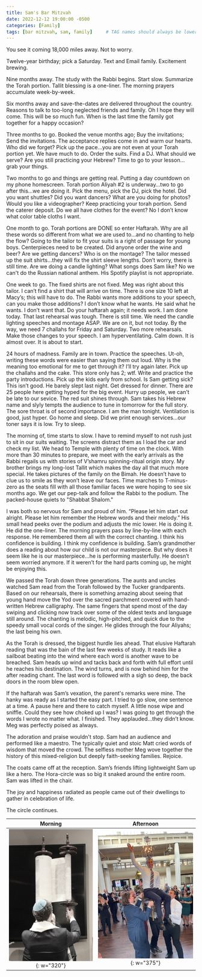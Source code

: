 ```yaml
---
title: Sam's Bar Mitzvah
date: 2022-12-12 19:00:00 -0500
categories: [Family]
tags: [bar mitzvah, sam, family]     # TAG names should always be lowercase
---
```


You see it coming 18,000 miles away. Not to worry.

Twelve-year birthday; pick a Saturday. Text and Email family. Excitement brewing.

Nine months away. The study with the Rabbi begins. Start slow. Summarize the Torah portion. Tallit blessing is a one-liner. The morning prayers accumulate week-by-week.

Six months away and save-the-dates are delivered throughout the country. Reasons to talk to too-long neglected friends and family. Oh I hope they will come. This will be so much fun. When is the last time the family got together for a happy occasion?

Three months to go. Booked the venue months ago; Buy the invitations; Send the invitations. The acceptance replies come in and warm our hearts. Who did we forget? Pick up the pace…you are not even at your Torah portion yet. We have much to do. Order the suits. Find a DJ. What should we serve? Are you still practicing your Hebrew? Time to go to your lesson…grab your things. 

Two months to go and things are getting real. Putting a day countdown on my phone homescreen. Torah portion Aliyah #2 is underway…two to go after this...we are doing it. Pick the menu, pick the DJ, pick the hotel. Did you want shuttles? Did you want dancers? What are you doing for photos? Would you like a videographer? Keep practicing your torah portion. Send the caterer deposit. Do we all have clothes for the event? No I don’t know what color table cloths I want.

One month to go. Torah portions are DONE so enter Haftarah. Why are all these words so different from what we are used to…and no chanting to help the flow? Going to the tailor to fit your suits is a right of passage for young boys. Centerpieces need to be created. Did anyone order the wine and beer? Are we getting dancers? Who is on the montage? The tailor messed up the suit shirts…they will fix the shirt sleeve lengths. Don’t worry, there is still time. Are we doing a candle lighting? What songs does Sam like? No we can't do the Russian national anthem. His Spotify playlist is not appropriate.

One week to go. The fixed shirts are not fixed. Meg was right about this tailor. I can’t find a shirt that will arrive on time. There is one size 10 left at Macy’s; this will have to do. The Rabbi wants more additions to your speech, can you make those additions? I don’t know what he wants. He said what he wants. I don’t want that. Do your haftarah again; it needs work. I am done today. That last rehearsal was tough. There is still time. We need the candle lighting speeches and montage ASAP. We are on it, but not today. By the way, we need 7 challahs for Friday and Saturday. Two more rehearsals. Make those changes to your speech. I am hyperventilating. Calm down. It is almost over. It is about to start. 

24 hours of madness. Family are in town. Practice the speeches. Ut-oh, writing these words were easier than saying them out loud. Why is the meaning too emotional for me to get through it? I’ll try again later. Pick up the challahs and the cake. This store only has 2; wtf. Write and practice the party introductions. Pick up the kids early from school. Is Sam getting sick? This isn’t good. He barely slept last night. Get dressed for dinner. There are 25 people here getting hyped for the big event. Hurry up people, we can't be late to our sevice. The red suit shines through. Sam takes his Hebrew name and slyly tempts the audience to tune in tomorrow for the full story. The sore throat is of second importance. I am the man tonight. Ventilation is good, just hyper. Go home and sleep. Did we print enough services…our toner says it is low. Try to sleep.

The morning of, time starts to slow. I have to remind myself to not rush just to sit in our suits waiting. The screens distract them as I load the car and check my list. We head to Temple with plenty of time on the clock. With more than 30 minutes to prepare, we meet with the early arrivals as the Rabbi regails us with stories of V’shamru spinning-ritual origin story. My brother brings my long-lost Tallit which makes the day all that much more special. He takes pictures of the family on the Bimah. He doesn’t have to clue us to smile as they won’t leave our faces. Time marches to T-minus-zero as the seats fill with all those familiar faces we were hoping to see six months ago. We get our pep-talk and follow the Rabbi to the podium. The packed-house quiets to "Shabbat Shalom."

I was both so nervous for Sam and proud of him. “Please let him start out alright. Please let him remember the Hebrew words and their melody.” His small head peeks over the podium and adjusts the mic lower. He is doing it. He did the one-liner. The morning prayers pass by line-by-line with each response. He remembered them all with the correct chanting. I think his confidence is building. I think my confidence is building. Sam’s grandmother does a reading about how our child is not our masterpiece. But why does it seem like he is our masterpiece…he is performing masterfully. He doesn’t seem worried anymore. If it weren’t for the hard parts coming up, he might be enjoying this.

We passed the Torah down three generations. The aunts and uncles watched Sam read from the Torah followed by the Tucker grandparents. Based on our rehearsals, there is something amazing about seeing that young hand move the Yod over the sacred parchment covered with hand-written Hebrew calligraphy. The same fingers that spend most of the day swiping and clicking now track over some of the oldest texts and language still around. The chanting is melodic, high-pitched, and quick due to the speedy small vocal cords of the singer. He glides through the four Aliyahs; the last being his own.

As the Torah is dressed, the biggest hurdle lies ahead. That elusive Haftarah reading that was the bain of the last few weeks of study. It reads like a sailboat beating into the wind where each word is another wave to be breached. Sam heads up wind and tacks back and forth with full effort until he reaches his destination. The wind turns, and is now behind him for the after reading chant. The last word is followed with a sigh so deep, the back doors in the room blew open.

If the haftarah was Sam’s vexation, the parent's remarks were mine. The hanky was ready as I started the easy part. I tried to go slow, one sentence at a time. A pause here and there to catch myself. A little nose wipe and sniffle. Could they see how choked up I was? I was going to get through the words I wrote no matter what. I finished. They applauded…they didn’t know. Meg was perfectly poised as always.

The adoration and praise wouldn't stop. Sam had an audience and performed like a maestro. The typically quiet and stoic Matt cried words of wisdom that moved the crowd. The selfless mother Meg wove together the history of this mixed-religion but deeply faith-seeking families. Rejoice.

The coats came off at the reception. Sam’s friends lifting lightweight Sam up like a hero. The Hora-circle was so big it snaked around the entire room. Sam was lifted in the chair.

The joy and happiness radiated as people came out of their dwellings to gather in celebration of life.

The circle continues.

Morning       |        Afternoon
:------------------------:|:---------------------------:
![image of me holding the torah scrolls{caption=Holding the Scrolls}](/assets/img/20221212_scrolls.jpg){: w="320"} | ![image of me in the chair{caption=In the Chair}](/assets/img/20221212_mattinchair.jpg){: w="375"} 
